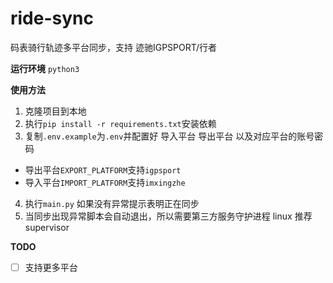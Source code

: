 # ride-sync
码表骑行轨迹多平台同步，支持 迹驰IGPSPORT/行者

**运行环境**
`python3`

**使用方法**
1. 克隆项目到本地
2. 执行`pip install -r requirements.txt`安装依赖
3. 复制`.env.example`为`.env`并配置好 导入平台 导出平台 以及对应平台的账号密码
- 导出平台`EXPORT_PLATFORM`支持`igpsport`
- 导入平台`IMPORT_PLATFORM`支持`imxingzhe`
4. 执行`main.py` 如果没有异常提示表明正在同步
5. 当同步出现异常脚本会自动退出，所以需要第三方服务守护进程 linux 推荐 supervisor

**TODO**
- [ ] 支持更多平台